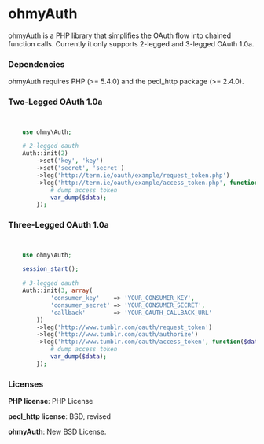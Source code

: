 ohmyAuth 
========

ohmyAuth is a PHP library that simplifies the OAuth flow into chained function calls. Currently it only supports 2-legged and 3-legged OAuth 1.0a.

### Dependencies

ohmyAuth requires PHP (>= 5.4.0) and the pecl_http package (>= 2.4.0).


### Two-Legged OAuth 1.0a 

```php


    use ohmy\Auth;

    # 2-legged oauth
    Auth::init(2)
        ->set('key', 'key')
        ->set('secret', 'secret')
        ->leg('http://term.ie/oauth/example/request_token.php')
        ->leg('http://term.ie/oauth/example/access_token.php', function($data) {
            # dump access token
            var_dump($data);
        });

```

### Three-Legged OAuth 1.0a

```php


    use ohmy\Auth;

    session_start();

    # 3-legged oauth
    Auth::init(3, array(
            'consumer_key'    => 'YOUR_CONSUMER_KEY',
            'consumer_secret' => 'YOUR_CONSUMER_SECRET',
            'callback'        => 'YOUR_OAUTH_CALLBACK_URL'
        ))
        ->leg('http://www.tumblr.com/oauth/request_token')
        ->leg('http://www.tumblr.com/oauth/authorize')
        ->leg('http://www.tumblr.com/oauth/access_token', function($data) {
            # dump access token
            var_dump($data);
        });


```

### Licenses

__PHP license__: PHP License

__pecl_http license__: BSD, revised

__ohmyAuth__: New BSD License.
